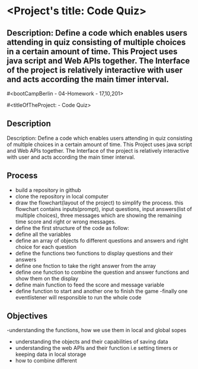 # <Project's title: Code Quiz>

## Description: Define a code which enables users attending in quiz consisting of multiple choices in a certain amount of time. This Project uses java script and Web APIs together. The Interface of the project is relatively interactive with user and acts according the main timer interval.

#<bootCampBerlin - 04-Homework - 17,10,201>

#<titleOfTheProject:  - Code Quiz>


## Description
Description: Define a code which enables users attending in quiz consisting of multiple choices in a certain amount of time. This Project uses java script and Web APIs together. The Interface of the project is relatively interactive with user and acts according the main timer interval.
## Process 
- build a repository in github
- clone the repository in local computer
- draw the flowchart(layout of the project) to simplify the process. this flowchart contains inputs(prompt), input questions, input answers(list of multiple choices), three messages which are showing the remaining time score and right or wrong messages. 
- define the first structure of the code as follow:
- define all the variables
- define an array of objects fo different questions and answers and right choice for each question
- define the functions two functions to display questions and their answers
- define one fnction to take the right answer from the array
- define one function to combine the question and answer functions and show them on the display
- define  main function to feed the score and message variable
- define function to start and another one to finish the game
-finally one eventlistener will responsible to run the whole code


 
        
## Objectives
-understanding the functions, how we use them in local and global sopes
- understanding the objects and their capabilities of saving data
- understanding the web APIs and their function i.e setting timers or keeping data in local storage
- how to combine different
 
 


